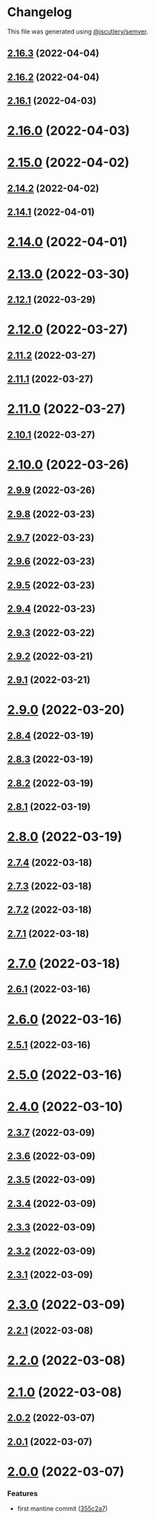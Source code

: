 # Changelog

This file was generated using [@jscutlery/semver](https://github.com/jscutlery/semver).

## [2.16.3](https://github.com/LuckeeDev/csl/compare/v2.16.2...v2.16.3) (2022-04-04)



## [2.16.2](https://github.com/LuckeeDev/csl/compare/v2.16.1...v2.16.2) (2022-04-04)



## [2.16.1](https://github.com/LuckeeDev/csl/compare/v2.16.0...v2.16.1) (2022-04-03)



# [2.16.0](https://github.com/LuckeeDev/csl/compare/v2.15.0...v2.16.0) (2022-04-03)



# [2.15.0](https://github.com/LuckeeDev/csl/compare/v2.14.2...v2.15.0) (2022-04-02)



## [2.14.2](https://github.com/LuckeeDev/csl/compare/v2.14.1...v2.14.2) (2022-04-02)



## [2.14.1](https://github.com/LuckeeDev/csl/compare/v2.14.0...v2.14.1) (2022-04-01)



# [2.14.0](https://github.com/LuckeeDev/csl/compare/v2.13.0...v2.14.0) (2022-04-01)



# [2.13.0](https://github.com/LuckeeDev/csl/compare/v2.12.1...v2.13.0) (2022-03-30)



## [2.12.1](https://github.com/LuckeeDev/csl/compare/v2.12.0...v2.12.1) (2022-03-29)



# [2.12.0](https://github.com/LuckeeDev/csl/compare/v2.11.2...v2.12.0) (2022-03-27)



## [2.11.2](https://github.com/LuckeeDev/csl/compare/v2.11.1...v2.11.2) (2022-03-27)



## [2.11.1](https://github.com/LuckeeDev/csl/compare/v2.11.0...v2.11.1) (2022-03-27)



# [2.11.0](https://github.com/LuckeeDev/csl/compare/v2.10.1...v2.11.0) (2022-03-27)



## [2.10.1](https://github.com/LuckeeDev/csl/compare/v2.10.0...v2.10.1) (2022-03-27)



# [2.10.0](https://github.com/LuckeeDev/csl/compare/v2.9.9...v2.10.0) (2022-03-26)



## [2.9.9](https://github.com/LuckeeDev/csl/compare/v2.9.8...v2.9.9) (2022-03-26)



## [2.9.8](https://github.com/LuckeeDev/csl/compare/v2.9.7...v2.9.8) (2022-03-23)



## [2.9.7](https://github.com/LuckeeDev/csl/compare/v2.9.6...v2.9.7) (2022-03-23)



## [2.9.6](https://github.com/LuckeeDev/csl/compare/v2.9.5...v2.9.6) (2022-03-23)



## [2.9.5](https://github.com/LuckeeDev/csl/compare/v2.9.4...v2.9.5) (2022-03-23)



## [2.9.4](https://github.com/LuckeeDev/csl/compare/v2.9.3...v2.9.4) (2022-03-23)



## [2.9.3](https://github.com/LuckeeDev/csl/compare/v2.9.2...v2.9.3) (2022-03-22)



## [2.9.2](https://github.com/LuckeeDev/csl/compare/v2.9.1...v2.9.2) (2022-03-21)



## [2.9.1](https://github.com/LuckeeDev/csl/compare/v2.9.0...v2.9.1) (2022-03-21)



# [2.9.0](https://github.com/LuckeeDev/csl/compare/v2.8.4...v2.9.0) (2022-03-20)



## [2.8.4](https://github.com/LuckeeDev/csl/compare/v2.8.3...v2.8.4) (2022-03-19)



## [2.8.3](https://github.com/LuckeeDev/csl/compare/v2.8.2...v2.8.3) (2022-03-19)



## [2.8.2](https://github.com/LuckeeDev/csl/compare/v2.8.1...v2.8.2) (2022-03-19)



## [2.8.1](https://github.com/LuckeeDev/csl/compare/v2.8.0...v2.8.1) (2022-03-19)



# [2.8.0](https://github.com/LuckeeDev/csl/compare/v2.7.4...v2.8.0) (2022-03-19)



## [2.7.4](https://github.com/LuckeeDev/csl/compare/v2.7.3...v2.7.4) (2022-03-18)



## [2.7.3](https://github.com/LuckeeDev/csl/compare/v2.7.2...v2.7.3) (2022-03-18)



## [2.7.2](https://github.com/LuckeeDev/csl/compare/v2.7.1...v2.7.2) (2022-03-18)



## [2.7.1](https://github.com/LuckeeDev/csl/compare/v2.7.0...v2.7.1) (2022-03-18)



# [2.7.0](https://github.com/LuckeeDev/csl/compare/v2.6.1...v2.7.0) (2022-03-18)



## [2.6.1](https://github.com/LuckeeDev/csl/compare/v2.6.0...v2.6.1) (2022-03-16)



# [2.6.0](https://github.com/LuckeeDev/csl/compare/v2.5.1...v2.6.0) (2022-03-16)



## [2.5.1](https://github.com/LuckeeDev/csl/compare/v2.5.0...v2.5.1) (2022-03-16)



# [2.5.0](https://github.com/LuckeeDev/csl/compare/v2.4.0...v2.5.0) (2022-03-16)



# [2.4.0](https://github.com/LuckeeDev/csl/compare/v2.3.7...v2.4.0) (2022-03-10)



## [2.3.7](https://github.com/LuckeeDev/csl/compare/v2.3.6...v2.3.7) (2022-03-09)



## [2.3.6](https://github.com/LuckeeDev/csl/compare/v2.3.5...v2.3.6) (2022-03-09)



## [2.3.5](https://github.com/LuckeeDev/csl/compare/v2.3.4...v2.3.5) (2022-03-09)



## [2.3.4](https://github.com/LuckeeDev/csl/compare/v2.3.3...v2.3.4) (2022-03-09)



## [2.3.3](https://github.com/LuckeeDev/csl/compare/v2.3.2...v2.3.3) (2022-03-09)



## [2.3.2](https://github.com/LuckeeDev/csl/compare/v2.3.1...v2.3.2) (2022-03-09)



## [2.3.1](https://github.com/LuckeeDev/csl/compare/v2.3.0...v2.3.1) (2022-03-09)



# [2.3.0](https://github.com/LuckeeDev/csl/compare/v2.2.1...v2.3.0) (2022-03-09)



## [2.2.1](https://github.com/LuckeeDev/csl/compare/v2.2.0...v2.2.1) (2022-03-08)



# [2.2.0](https://github.com/LuckeeDev/csl/compare/v2.1.0...v2.2.0) (2022-03-08)



# [2.1.0](https://github.com/LuckeeDev/csl/compare/v2.0.2...v2.1.0) (2022-03-08)



## [2.0.2](https://github.com/LuckeeDev/csl/compare/v2.0.1...v2.0.2) (2022-03-07)



## [2.0.1](https://github.com/LuckeeDev/csl/compare/v2.0.0...v2.0.1) (2022-03-07)



# [2.0.0](https://github.com/LuckeeDev/csl/compare/v1.13.1...v2.0.0) (2022-03-07)


### Features

* first mantine commit ([355c2a7](https://github.com/LuckeeDev/csl/commit/355c2a71385f81a1190a5b959cdf5f079ec6a9d1))
